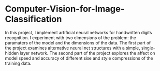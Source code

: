 # Computer-Vision-for-Image-Classification
In this project, I implement artificial neural networks for handwritten digits recognition. I experiment with two dimensions of the problem: the paramaters of the model and the dimensions of the data. The first part of the project examines alternative neural net structures with a simple, single-hidden layer network. The second part of the project explores the affect on model speed and accuracy of different sixe and style compressions of the training data.
